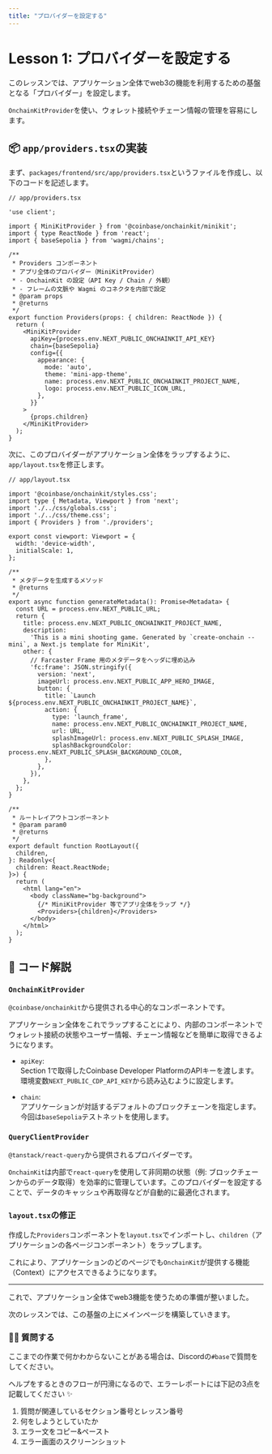 ```yaml
---
title: "プロバイダーを設定する"
---
```


# Lesson 1: プロバイダーを設定する

このレッスンでは、アプリケーション全体でweb3の機能を利用するための基盤となる「プロバイダー」を設定します。

`OnchainKitProvider`を使い、ウォレット接続やチェーン情報の管理を容易にします。

## 📦 `app/providers.tsx`の実装

まず、`packages/frontend/src/app/providers.tsx`というファイルを作成し、以下のコードを記述します。

```tsx
// app/providers.tsx

'use client';

import { MiniKitProvider } from '@coinbase/onchainkit/minikit';
import { type ReactNode } from 'react';
import { baseSepolia } from 'wagmi/chains';

/**
 * Providers コンポーネント
 * アプリ全体のプロバイダー（MiniKitProvider）
 * - OnchainKit の設定（API Key / Chain / 外観）
 * - フレームの文脈や Wagmi のコネクタを内部で設定
 * @param props
 * @returns
 */
export function Providers(props: { children: ReactNode }) {
  return (
    <MiniKitProvider
      apiKey={process.env.NEXT_PUBLIC_ONCHAINKIT_API_KEY}
      chain={baseSepolia}
      config={{
        appearance: {
          mode: 'auto',
          theme: 'mini-app-theme',
          name: process.env.NEXT_PUBLIC_ONCHAINKIT_PROJECT_NAME,
          logo: process.env.NEXT_PUBLIC_ICON_URL,
        },
      }}
    >
      {props.children}
    </MiniKitProvider>
  );
}
```

次に、このプロバイダーがアプリケーション全体をラップするように、`app/layout.tsx`を修正します。

```tsx
// app/layout.tsx

import '@coinbase/onchainkit/styles.css';
import type { Metadata, Viewport } from 'next';
import './../css/globals.css';
import './../css/theme.css';
import { Providers } from './providers';

export const viewport: Viewport = {
  width: 'device-width',
  initialScale: 1,
};

/**
 * メタデータを生成するメソッド
 * @returns
 */
export async function generateMetadata(): Promise<Metadata> {
  const URL = process.env.NEXT_PUBLIC_URL;
  return {
    title: process.env.NEXT_PUBLIC_ONCHAINKIT_PROJECT_NAME,
    description:
      'This is a mini shooting game. Generated by `create-onchain --mini`, a Next.js template for MiniKit',
    other: {
      // Farcaster Frame 用のメタデータをヘッダに埋め込み
      'fc:frame': JSON.stringify({
        version: 'next',
        imageUrl: process.env.NEXT_PUBLIC_APP_HERO_IMAGE,
        button: {
          title: `Launch ${process.env.NEXT_PUBLIC_ONCHAINKIT_PROJECT_NAME}`,
          action: {
            type: 'launch_frame',
            name: process.env.NEXT_PUBLIC_ONCHAINKIT_PROJECT_NAME,
            url: URL,
            splashImageUrl: process.env.NEXT_PUBLIC_SPLASH_IMAGE,
            splashBackgroundColor: process.env.NEXT_PUBLIC_SPLASH_BACKGROUND_COLOR,
          },
        },
      }),
    },
  };
}

/**
 * ルートレイアウトコンポーネント
 * @param param0
 * @returns
 */
export default function RootLayout({
  children,
}: Readonly<{
  children: React.ReactNode;
}>) {
  return (
    <html lang="en">
      <body className="bg-background">
        {/* MiniKitProvider 等でアプリ全体をラップ */}
        <Providers>{children}</Providers>
      </body>
    </html>
  );
}
```

## 📖 コード解説

### `OnchainKitProvider`

`@coinbase/onchainkit`から提供される中心的なコンポーネントです。

アプリケーション全体をこれでラップすることにより、内部のコンポーネントでウォレット接続の状態やユーザー情報、チェーン情報などを簡単に取得できるようになります。

-   `apiKey`:   
    Section 1で取得したCoinbase Developer PlatformのAPIキーを渡します。環境変数`NEXT_PUBLIC_CDP_API_KEY`から読み込むように設定します。

-   `chain`:   
    アプリケーションが対話するデフォルトのブロックチェーンを指定します。今回は`baseSepolia`テストネットを使用します。

### `QueryClientProvider`

`@tanstack/react-query`から提供されるプロバイダーです。

`OnchainKit`は内部で`react-query`を使用して非同期の状態（例: ブロックチェーンからのデータ取得）を効率的に管理しています。このプロバイダーを設定することで、データのキャッシュや再取得などが自動的に最適化されます。

### `layout.tsx`の修正

作成した`Providers`コンポーネントを`layout.tsx`でインポートし、`children`（アプリケーションの各ページコンポーネント）をラップします。

これにより、アプリケーションのどのページでも`OnchainKit`が提供する機能（Context）にアクセスできるようになります。

---

これで、アプリケーション全体でweb3機能を使うための準備が整いました。

次のレッスンでは、この基盤の上にメインページを構築していきます。

### 🙋‍♂️ 質問する

ここまでの作業で何かわからないことがある場合は、Discordの`#base`で質問をしてください。

ヘルプをするときのフローが円滑になるので、エラーレポートには下記の3点を記載してください ✨

1.  質問が関連しているセクション番号とレッスン番号
2.  何をしようとしていたか
3.  エラー文をコピー&ペースト
4.  エラー画面のスクリーンショット
